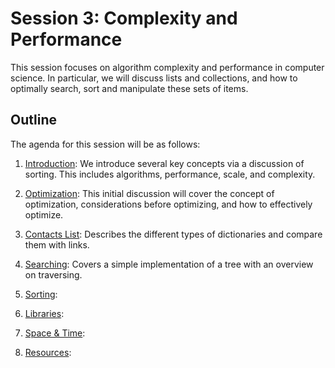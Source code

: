 # Session 3: Complexity and Performance

This session focuses on algorithm complexity and performance in computer science. In particular, we will discuss lists and collections, and how to optimally search, sort and manipulate these sets of items.

## Outline

The agenda for this session will be as follows:

1. [Introduction](Introduction.md): We introduce several key concepts via a discussion of sorting. This includes algorithms, performance, scale, and complexity.

2. [Optimization](Optimization.md): This initial discussion will cover the concept of optimization, considerations before optimizing, and how to effectively optimize.

3. [Contacts List](ContactsList.md):  Describes the different types of dictionaries and compare them with links.
    
4. [Searching](Searching.md): Covers a simple implementation of a tree with an overview on traversing.

5. [Sorting](Sorting.md):

6. [Libraries](Libraries.md):

7. [Space & Time](SpaceTime.md):

8. [Resources](Resources.md):
